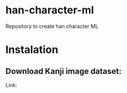 # han-character-ml
Repository to create han character ML

# Instalation
## Download Kanji image dataset:
Link: 
